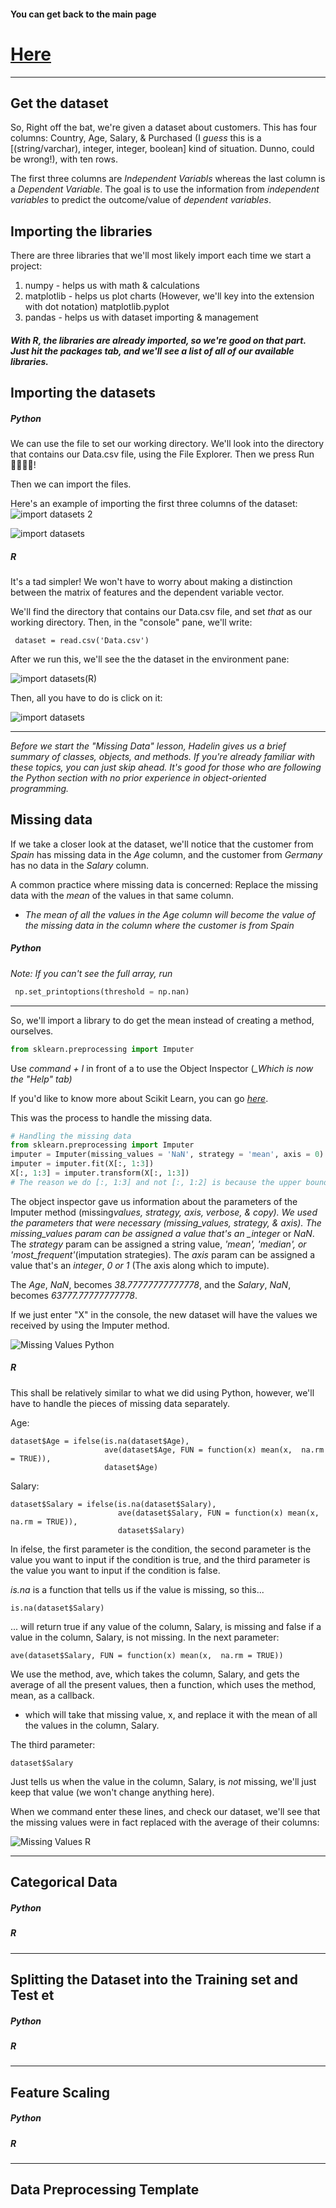 #### You can get back to the main page

# [Here](https://github.com/Lexscher/Machine_Learning/blob/master/README.md)

---

## Get the dataset

So, Right off the bat, we're given a dataset about customers. This has four columns:
Country, Age, Salary, & Purchased (I _guess_ this is a [(string/varchar), integer, integer, boolean] kind of situation. Dunno, could be wrong!), with ten rows.

The first three columns are _Independent Variabls_ whereas the last column is a _Dependent Variable_. The goal is to use the information from _independent variables_ to predict the outcome/value of _dependent variables_.

## Importing the libraries

There are three libraries that we'll most likely import each time we start a project:

1.  numpy - helps us with math & calculations
2.  matplotlib - helps us plot charts
    (However, we'll key into the extension with dot notation)
    matplotlib.pyplot
3.  pandas - helps us with dataset importing & management

##### With R, the libraries are already imported, so we're good on that part. Just hit the _*packages*_ tab, and we'll see a list of all of our available libraries.

## Importing the datasets

##### Python

We can use the file to set our working directory. We'll look into the directory that contains our Data.csv file, using the File Explorer. Then we press Run🏃‍♀️🏃‍♂️!

Then we can import the files.

Here's an example of importing the first three columns of the dataset:
![import datasets 2](https://github.com/Lexscher/Machine_Learning/blob/master/Images/import_datasets2.png)

![import datasets](https://github.com/Lexscher/Machine_Learning/blob/master/Images/import_datasets1.png)

##### R

It's a tad simpler! We won't have to worry about making a distinction between the matrix of features and the dependent variable vector.

We'll find the directory that contains our Data.csv file, and set _that_ as our working directory. Then, in the "console" pane, we'll write:

```
 dataset = read.csv('Data.csv')
```

After we run this, we'll see the the dataset in the environment pane:

![import datasets(R)](https://github.com/Lexscher/Machine_Learning/blob/master/Images/import_datasets_R1.png)

Then, all you have to do is click on it:

![import datasets](https://github.com/Lexscher/Machine_Learning/blob/master/Images/import_datasets_R2.png)

---

_Before we start the "Missing Data" lesson, Hadelin gives us a brief summary of classes, objects, and methods. If you're already familiar with these topics, you can just skip ahead. It's good for those who are following the Python section with no prior experience in object-oriented programming._

## Missing data

If we take a closer look at the dataset, we'll notice that the customer from _Spain_ has missing data in the _Age_ column, and the customer from _Germany_ has no data in the _Salary_ column.

A common practice where missing data is concerned: Replace the missing data with the _mean_ of the values in that same column.

*   _The mean of all the values in the *Age* column will become the value of the missing data in the column where the customer is from *Spain*_

##### Python

_Note:_ _If you can't see the full array, run_

```py
 np.set_printoptions(threshold = np.nan)
```

---

So, we'll import a library to do get the mean instead of creating a method, ourselves.

```py
from sklearn.preprocessing import Imputer
```

Use _command + I_ in front of a to use the Object Inspector (_\_Which is now the "Help" tab)_

If you'd like to know more about Scikit Learn, you can go _[here](http://scikit-learn.org/stable/index.html)_.

This was the process to handle the missing data.

```py
# Handling the missing data
from sklearn.preprocessing import Imputer
imputer = Imputer(missing_values = 'NaN', strategy = 'mean', axis = 0)
imputer = imputer.fit(X[:, 1:3])
X[:, 1:3] = imputer.transform(X[:, 1:3])
# The reason we do [:, 1:3] and not [:, 1:2] is because the upper bound is not included, while the lower bound is included.
```

The object inspector gave us information about the parameters of the Imputer method (missing*values, strategy, axis, verbose, & copy). We used the parameters that were necessary (missing_values, strategy, & axis).
The *missing_values* param can be assigned a value that's an \_integer* or _NaN_.
The _strategy_ param can be assigned a string value, _'mean', 'median', or 'most_frequent'_(imputation strategies).
The _axis_ param can be assigned a value that's an _integer_, _0 or 1_ (The axis along which to impute).

The _Age_, _NaN_, becomes _*38.77777777777778*_, and the _Salary_, _NaN_, becomes _*63777.77777777778*_.

If we just enter "X" in the console, the new dataset will have the values we received by using the Imputer method.

![Missing Values Python](https://github.com/Lexscher/Machine_Learning/blob/master/Images/missing_data_Py.png)

##### R

This shall be relatively similar to what we did using Python, however, we'll have to handle the pieces of missing data separately.

Age:

```
dataset$Age = ifelse(is.na(dataset$Age),
                     ave(dataset$Age, FUN = function(x) mean(x,  na.rm = TRUE)),
                     dataset$Age)
```

Salary:

```
dataset$Salary = ifelse(is.na(dataset$Salary),
                        ave(dataset$Salary, FUN = function(x) mean(x,  na.rm = TRUE)),
                        dataset$Salary)
```

In ifelse, the first parameter is the condition, the second parameter is the value you want to input if the condition is true, and the third parameter is the value you want to input if the condition is false.

_is.na_ is a function that tells us if the value is missing, so this...

```
is.na(dataset$Salary)
```

... will return true if any value of the column, Salary, is missing and false if a value in the column, Salary, is not missing.
In the next parameter:

```
ave(dataset$Salary, FUN = function(x) mean(x,  na.rm = TRUE))
```

We use the method, ave, which takes the column, Salary, and gets the average of all the present values, then a function, which uses the method, mean, as a callback.

*   which will take that missing value, x, and replace it with the mean of all the values in the column, Salary.

The third parameter:

```
dataset$Salary
```

Just tells us when the value in the column, Salary, is _not_ missing, we'll just keep that value (we won't change anything here).

When we command enter these lines, and check our dataset, we'll see that the missing values were in fact replaced with the average of their columns:

![Missing Values R](https://github.com/Lexscher/Machine_Learning/blob/master/Images/missing_data_R.png)

---

## Categorical Data

##### Python

##### R

---

## Splitting the Dataset into the Training set and Test et

##### Python

##### R

---

## Feature Scaling

##### Python

##### R

---

## Data Preprocessing Template
